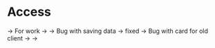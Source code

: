 # Access
 -> For work
 -> 
 -> Bug with saving data -> fixed
 -> Bug with card for old client ->
 -> 